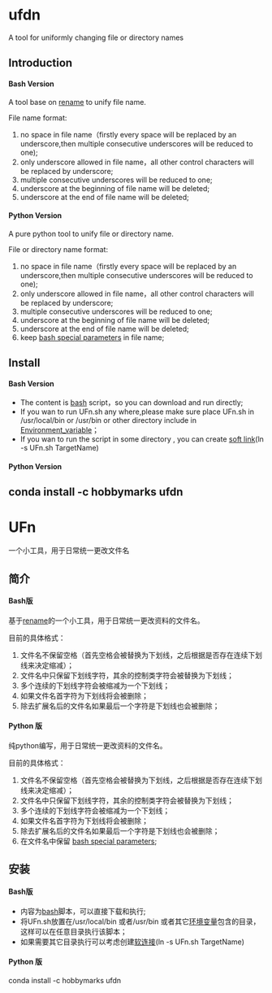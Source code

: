 # ufdn
A tool for uniformly changing file or directory names

## Introduction
#### Bash Version
A tool base on [rename](http://plasmasturm.org/code/rename/) to unify file name.

File name format:
1. no space in file name（firstly every space will be replaced by an underscore,then multiple consecutive underscores will be reduced to one);
2. only underscore allowed in file name，all other control characters will be replaced by underscore;
3. multiple consecutive underscores will be reduced to one;
4. underscore at the beginning of file name will be deleted;
5. underscore at the end of file name will be deleted;

#### Python Version
A pure python tool to unify file or directory name.

File or directory name format:
1. no space in file name（firstly every space will be replaced by an underscore,then multiple consecutive underscores will be reduced to one);
2. only underscore allowed in file name，all other control characters will be replaced by underscore;
3. multiple consecutive underscores will be reduced to one;
4. underscore at the beginning of file name will be deleted;
5. underscore at the end of file name will be deleted;
6. keep [bash special parameters](https://www.gnu.org/software/bash/manual/html_node/Special-Parameters.html) in file name;

## Install
#### Bash Version
* The content is [bash](https://www.gnu.org/software/bash/) script，so you can download and run directly;
* If you wan to run UFn.sh any where,please make sure place UFn.sh in /usr/local/bin or /usr/bin or other directory include in [Environment_variable](https://en.wikipedia.org/wiki/Environment_variable)；
* If you wan to run the script in some directory , you can create [soft link](https://en.wikipedia.org/wiki/Ln_(Unix))(ln -s UFn.sh TargetName)

#### Python Version
conda install -c hobbymarks ufdn
---

# UFn
一个小工具，用于日常统一更改文件名

## 简介
#### Bash版
基于[rename](http://plasmasturm.org/code/rename/)的一个小工具，用于日常统一更改资料的文件名。

目前的具体格式：
1. 文件名不保留空格（首先空格会被替换为下划线，之后根据是否存在连续下划线来决定缩减）；
2. 文件名中只保留下划线字符，其余的控制类字符会被替换为下划线；
3. 多个连续的下划线字符会被缩减为一个下划线；
4. 如果文件名首字符为下划线将会被删除；
5. 除去扩展名后的文件名如果最后一个字符是下划线也会被删除；

#### Python 版
纯python编写，用于日常统一更改资料的文件名。

目前的具体格式：
1. 文件名不保留空格（首先空格会被替换为下划线，之后根据是否存在连续下划线来决定缩减）；
2. 文件名中只保留下划线字符，其余的控制类字符会被替换为下划线；
3. 多个连续的下划线字符会被缩减为一个下划线；
4. 如果文件名首字符为下划线将会被删除；
5. 除去扩展名后的文件名如果最后一个字符是下划线也会被删除；
6. 在文件名中保留 [bash special parameters](https://www.gnu.org/software/bash/manual/html_node/Special-Parameters.html);

## 安装
#### Bash版
* 内容为[bash](https://www.gnu.org/software/bash/)脚本，可以直接下载和执行;
* 将UFn.sh放置在/usr/local/bin 或者/usr/bin 或者其它[环境变量](https://en.wikipedia.org/wiki/Environment_variable)包含的目录，这样可以在任意目录执行该脚本；
* 如果需要其它目录执行可以考虑创建[软连接](https://en.wikipedia.org/wiki/Ln_(Unix))(ln -s UFn.sh TargetName)

#### Python 版
conda install -c hobbymarks ufdn
